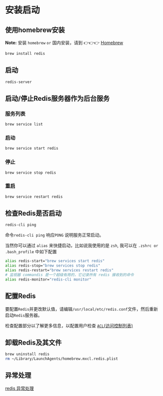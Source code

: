 # 安装启动
## 使用homebrew安装

**Note:** 安装 `homebrew` `or` 国内安装，请到 👉👉👉 [Homebrew](https://rain120.github.io/study-notes/resources/mac-software#homebrew)

```sh
brew install redis
```

## 启动

```sh
redis-server
```

## 启动/停止Redis服务器作为后台服务

### 服务列表

```sh
brew service list
```

### 启动

```sh
brew service start redis
```

### 停止

```sh
brew service stop redis
```

### 重启

```sh
brew service restart redis
```

## 检查Redis是否启动

```sh
redis-cli ping
```

命令`redis-cli ping` 响应`PONG` 说明服务正常启动。

当然你可以通过 `alias` 来快捷启动，比如说我使用的是 `zsh`, 我可以在 `.zshrc or .bash_profile` 中如下配置

```sh
alias redis-start="brew services start redis"
alias redis-stop="brew services stop redis"
alias redis-restart="brew services restart redis"
# 监视器 commandis 是一个超级有用的，它记录所有 redis 接收到的命令
alias redis-monitor="redis-cli monitor"
```

## 配置Redis

要配置`Redis`并更改默认值，请编辑`/usr/local/etc/redis.conf`文件，然后重新启动`Redis`服务器。

检查配置部分以了解更多信息，以配置用户检查 [`ACL`(访问控制列表)](https://redis.io/topics/acl)

## 卸载Redis及其文件

```sh
brew uninstall redis
rm ~/Library/LaunchAgents/homebrew.mxcl.redis.plist
```

## 异常处理

[redis 异常处理](./issue.md)
